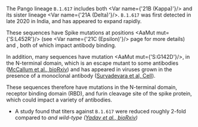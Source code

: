 The Pango lineage `B.1.617` includes both <Var name={'21B (Kappa)'}/> and its sister lineage <Var name={'21A (Delta)'}/>. 
`B.1.617` was first detected in late 2020 in India, and has appeared to expand rapidly.

These sequences have Spike mutations at positions <AaMut mut={'S:L452R'}/> (see <Var name={'21C (Epsilon)'}/> page for more details) and <Mut name="S:P681"/>, both of which impact antibody binding.

In addition, many sequences have mutation <AaMut mut={'S:G142D'}/>, in the N-terminal domain, which is an escape mutant to some antibodies ([McCallum et al., bioRxiv](https://www.biorxiv.org/content/10.1101/2021.01.14.426475v1)) and has appeared in viruses grown in the presence of a monoclonal antibody ([Suryadevara et al, Cell](https://www.cell.com/cell/fulltext/S0092-8674(21)00357-3)).

These sequences therefore have mutations in the N-terminal domain, receptor binding domain (RBD), and furin cleavage site of the spike protein, which could impact a variety of antibodies.

- A study found that titers against `B.1.617` were reduced roughly 2-fold compared to <Var name="20I (Alpha, V1)" prefix=""/> and wild-type ([Yadav et al., bioRxiv](https://www.biorxiv.org/content/10.1101/2021.04.23.441101v1))
